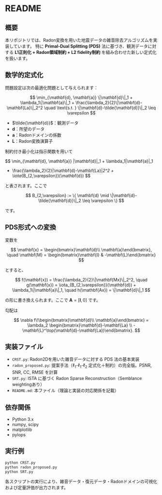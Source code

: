 ﻿# README

## 概要

本リポジトリでは、Radon変換を用いた地震データの雑音除去アルゴリズムを実装しています。
特に **Primal-Dual Splitting (PDS)** 法に基づき、観測データに対する **L1正則化 + Radon領域制約 + L2 fidelity制約** を組み合わせた新しい定式化を扱います。

## 数学的定式化

問題設定は次の最適化問題として与えられます：

$$
\min_{\mathbf{d}, \mathbf{a}} \|\mathbf{d}\|_1 + \lambda_1\|\mathbf{a}\|_1 + \frac{\lambda_2}{2}\|\mathbf{d}-\mathbf{La}\|_2^2
\quad \text{s.t. } \|\mathbf{d}-\tilde{\mathbf{d}}\|_2 \leq \varepsilon
$$

* $\tilde{\mathbf{d}}$：観測データ
* $\mathbf{d}$：所望のデータ
* $\mathbf{a}$：Radonドメインの係数
* $\mathbf{L}$：Radon変換演算子

制約付き最小化は指示関数を用いて

$$
\min_{\mathbf{d}, \mathbf{a}} \|\mathbf{d}\|_1 + \lambda_1\|\mathbf{a}\|_1
+ \frac{\lambda_2}{2}\|\mathbf{d}-\mathbf{La}\|_2^2 + \iota_{B_{2,\varepsilon}}(\mathbf{d})
$$

と表されます。ここで

$$
B_{2,\varepsilon} := \{ \mathbf{d} \mid \|\mathbf{d}-\tilde{\mathbf{d}}\|_2 \leq \varepsilon \}
$$

です。

## PDS形式への変換

変数を

$$
\mathbf{x} = \begin{bmatrix}\mathbf{d}\\ \mathbf{a}\end{bmatrix},
\quad \mathbf{M} = \begin{bmatrix}\mathbf{I} & -\mathbf{L}\end{bmatrix}
$$

とすると、

$$
f(\mathbf{x}) = \frac{\lambda_2}{2}\|\mathbf{Mx}\|_2^2,
\quad g(\mathbf{x}) = \iota_{B_{2,\varepsilon}}(\mathbf{d}) + \lambda_1\|\mathbf{a}\|_1,
\quad h(\mathbf{Ax}) = \|\mathbf{d}\|_1
$$

の形に書き換えられます。ここで $\mathbf{A} = [\mathbf{I}, 0]$ です。

勾配は

$$
\nabla f\!\begin{bmatrix}\mathbf{d}\\ \mathbf{a}\end{bmatrix}
= \lambda_2 \begin{bmatrix}\mathbf{d}-\mathbf{La} \\ -\mathbf{L}^\top(\mathbf{d}-\mathbf{La})\end{bmatrix}.
$$

## 実装ファイル

* `CRST.py`: Radon2Dを用いた雑音データに対する PDS 法の基本実装
* `radon_proposed.py`: 提案手法（$\ell_1$-$\ell_1$-$\ell_2$ 定式化＋制約）の完全版。PSNR, SNR, CC, RMSE を計算
* `SRT.py`: ISTA に基づく Radon Sparse Reconstruction（Semblance weightingあり）
* `README.md`: 本ファイル（理論と実装の対応関係を記載）

## 依存関係

* Python 3.x
* numpy, scipy
* matplotlib
* pylops

## 実行例

```bash
python CRST.py
python radon_proposed.py
python SRT.py
```

各スクリプトの実行により、雑音データ・復元データ・Radonドメインの可視化および定量評価が出力されます。
